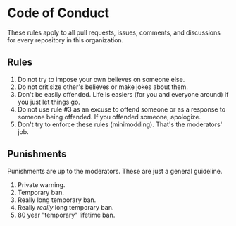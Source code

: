 # Code of Conduct
These rules apply to all pull requests, issues, comments, and discussions for every repository in this organization.

## Rules
1. Do not try to impose your own believes on someone else.
2. Do not critisize other's believes or make jokes about them.
3. Don't be easily offended. Life is easiers (for you and everyone around) if you just let things go.
4. Do not use rule #3 as an excuse to offend someone or as a response to someone being offended. If you offended someone, apologize.
5. Don't try to enforce these rules (minimodding). That's the moderators' job.

## Punishments
Punishments are up to the moderators. These are just a general guideline.
1. Private warning.
2. Temporary ban.
3. Really long temporary ban.
4. Really *really* long temporary ban.
5. 80 year "temporary" lifetime ban.
